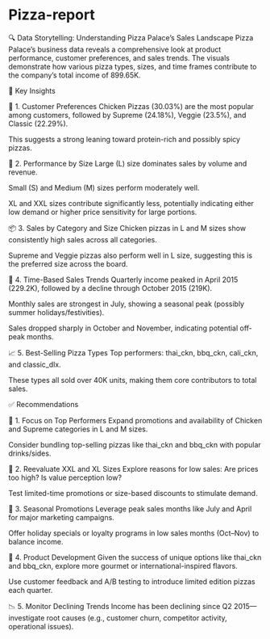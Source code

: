 # Pizza-report
🔍 Data Storytelling: Understanding Pizza Palace’s Sales Landscape
Pizza Palace’s business data reveals a comprehensive look at product performance, customer preferences, and sales trends. The visuals demonstrate how various pizza types, sizes, and time frames contribute to the company’s total income of 899.65K.

📌 Key Insights

🍕 1. Customer Preferences
Chicken Pizzas (30.03%) are the most popular among customers, followed by Supreme (24.18%), Veggie (23.5%), and Classic (22.29%).

This suggests a strong leaning toward protein-rich and possibly spicy pizzas.

📏 2. Performance by Size
Large (L) size dominates sales by volume and revenue.

Small (S) and Medium (M) sizes perform moderately well.

XL and XXL sizes contribute significantly less, potentially indicating either low demand or higher price sensitivity for large portions.

📦 3. Sales by Category and Size
Chicken pizzas in L and M sizes show consistently high sales across all categories.

Supreme and Veggie pizzas also perform well in L size, suggesting this is the preferred size across the board.

📅 4. Time-Based Sales Trends
Quarterly income peaked in April 2015 (229.2K), followed by a decline through October 2015 (219K).

Monthly sales are strongest in July, showing a seasonal peak (possibly summer holidays/festivities).

Sales dropped sharply in October and November, indicating potential off-peak months.

📈 5. Best-Selling Pizza Types
Top performers: thai_ckn, bbq_ckn, cali_ckn, and classic_dlx.

These types all sold over 40K units, making them core contributors to total sales.

✅ Recommendations

🎯 1. Focus on Top Performers
Expand promotions and availability of Chicken and Supreme categories in L and M sizes.

Consider bundling top-selling pizzas like thai_ckn and bbq_ckn with popular drinks/sides.

🧪 2. Reevaluate XXL and XL Sizes
Explore reasons for low sales: Are prices too high? Is value perception low?

Test limited-time promotions or size-based discounts to stimulate demand.

📆 3. Seasonal Promotions
Leverage peak sales months like July and April for major marketing campaigns.

Offer holiday specials or loyalty programs in low sales months (Oct–Nov) to balance income.

🧠 4. Product Development
Given the success of unique options like thai_ckn and bbq_ckn, explore more gourmet or international-inspired flavors.

Use customer feedback and A/B testing to introduce limited edition pizzas each quarter.

📉 5. Monitor Declining Trends
Income has been declining since Q2 2015—investigate root causes (e.g., customer churn, competitor activity, operational issues).



